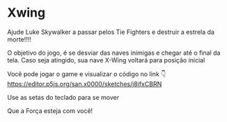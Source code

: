 # Xwing

Ajude Luke Skywalker a passar pelos Tie Fighters e destruir a estrela da morte!!!!

O objetivo do jogo, é se desviar das naves inimigas e chegar até o final da tela. 
Caso seja atingido, sua nave X-Wing voltará para posição inicial

Você pode jogar o game e visualizar o código no link 👇 
https://editor.p5js.org/san.x0000/sketches/j8ifxCBRN

Use as setas do teclado para se mover

Que a Força esteja com você!
